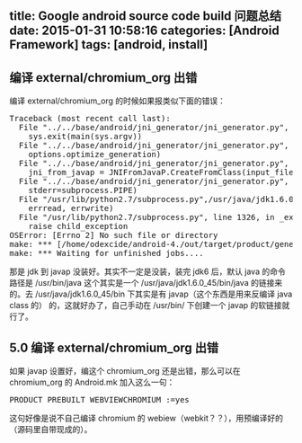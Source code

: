 title: Google android source code build 问题总结
date: 2015-01-31 10:58:16
categories: [Android Framework]
tags: [android, install]
---

## 编译 external/chromium_org 出错

编译 external/chromium_org 的时候如果报类似下面的错误：

<pre config="brush:bash;toolbar:false;">
Traceback (most recent call last):
  File "../../base/android/jni_generator/jni_generator.py", line 1065, in <module>
    sys.exit(main(sys.argv))
  File "../../base/android/jni_generator/jni_generator.py", line 1061, in main
    options.optimize_generation)
  File "../../base/android/jni_generator/jni_generator.py", line 996, in GenerateJNIHeader
    jni_from_javap = JNIFromJavaP.CreateFromClass(input_file, namespace)
  File "../../base/android/jni_generator/jni_generator.py", line 507, in CreateFromClass
    stderr=subprocess.PIPE)
  File "/usr/lib/python2.7/subprocess.py",/usr/java/jdk1.6.0_45/bin line 709, in __init__
    errread, errwrite)
  File "/usr/lib/python2.7/subprocess.py", line 1326, in _execute_child
    raise child_exception
OSError: [Errno 2] No such file or directory
make: *** [/home/odexcide/android-4./out/target/product/generic/obj/GYP/shared_intermediates/ui/gl/jni/Surface_jni.h] Error 1
make: *** Waiting for unfinished jobs....
</pre>

那是 jdk 到 javap 没装好。其实不一定是没装，装完 jdk6 后，默认 java 的命令路径是 /usr/bin/java 这个其实是一个 /usr/java/jdk1.6.0_45/bin/java 的链接来的。去 /usr/java/jdk1.6.0_45/bin 下其实是有 javap（这个东西是用来反编译 java class 的） 的，这就好办了，自己手动在 /usr/bin/ 下创建一个 javap 的软链接就行了。

## 5.0 编译 external/chromium_org 出错

如果 javap 设置好，编这个 chromium_org 还是出错，那么可以在 chromium_org 的 Android.mk 加入这么一句：

<pre>
PRODUCT_PREBUILT_WEBVIEWCHROMIUM :=yes
</pre>

这句好像是说不自己编译 chromium 的 webiew（webkit？？），用预编译好的（源码里自带现成的）。

